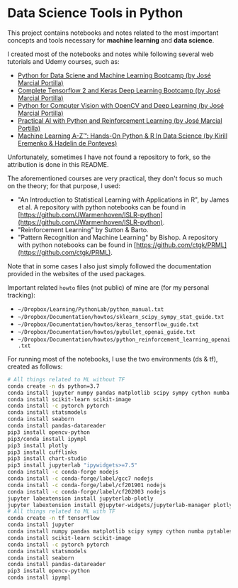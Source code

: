 # Data Science Tools in Python

This project contains notebooks and notes related to the most important concepts and tools necessary for **machine learning** and **data science**.

I created most of the notebooks and notes while following several web tutorials and Udemy courses, such as:

- [Python for Data Sciene and Machine Learning Bootcamp (by José Marcial Portilla)](https://www.udemy.com/course/python-for-data-science-and-machine-learning-bootcamp/)
- [Complete Tensorflow 2 and Keras Deep Learning Bootcamp (by José Marcial Portilla)](https://www.udemy.com/course/complete-tensorflow-2-and-keras-deep-learning-bootcamp/)
- [Python for Computer Vision with OpenCV and Deep Learning (by José Marcial Portilla)](https://www.udemy.com/course/python-for-computer-vision-with-opencv-and-deep-learning/)
- [Practical AI with Python and Reinforcement Learning (by José Marcial Portilla)](https://www.udemy.com/course/practical-ai-with-python-and-reinforcement-learning/)
- [Machine Learning A-Z™: Hands-On Python & R In Data Science (by Kirill Eremenko & Hadelin de Ponteves)](https://www.udemy.com/course/machinelearning/)

Unfortunately, sometimes I have not found a repository to fork, so the attribution is done in this README.

The aforementioned courses are very practical, they don't focus so much on the theory; for that purpose, I used:
- "An Introduction to Statistical Learning with Applications in R", by James et al. A repository with python notebooks can be found in [https://github.com/JWarmenhoven/ISLR-python](https://github.com/JWarmenhoven/ISLR-python).
- "Reinforcement Learning" by Sutton & Barto.
- "Pattern Recognition and Machine Learning" by Bishop. A repository with python notebooks can be found in [https://github.com/ctgk/PRML](https://github.com/ctgk/PRML).

Note that in some cases I also just simply followed the documentation provided in the websites of the used packages.

Important related `howto` files (not public) of mine are (for my personal tracking):

- `~/Dropbox/Learning/PythonLab/python_manual.txt`
- `~/Dropbox/Documentation/howtos/sklearn_scipy_sympy_stat_guide.txt`
- `~/Dropbox/Documentation/howtos/keras_tensorflow_guide.txt`
- `~/Dropbox/Documentation/howtos/pybullet_openai_guide.txt`
- `~/Dropbox/Documentation/howtos/python_reinforcement_learning_openai.txt`

For running most of the notebooks, I use the two environments (ds & tf), created as follows:
```bash
# All things related to ML without TF
conda create -n ds python=3.7
conda install jupyter numpy pandas matplotlib scipy sympy cython numba pytables jupyterlab
conda install scikit-learn scikit-image
conda install -c pytorch pytorch
conda install statsmodels
conda install seaborn
conda install pandas-datareader
pip3 install opencv-python
pip3/conda install ipympl
pip3 install plotly
pip3 install cufflinks
pip3 install chart-studio
pip3 install jupyterlab "ipywidgets>=7.5"
conda install -c conda-forge nodejs 
conda install -c conda-forge/label/gcc7 nodejs 
conda install -c conda-forge/label/cf201901 nodejs 
conda install -c conda-forge/label/cf202003 nodejs
jupyter labextension install jupyterlab-plotly
jupyter labextension install @jupyter-widgets/jupyterlab-manager plotlywidget
# All things related to ML with TF
conda create -n tf tensorflow
conda install jupyter
conda install numpy pandas matplotlib scipy sympy cython numba pytables jupyterlab
conda install scikit-learn scikit-image
conda install -c pytorch pytorch
conda install statsmodels
conda install seaborn
conda install pandas-datareader
pip3 install opencv-python
conda install ipympl
```
